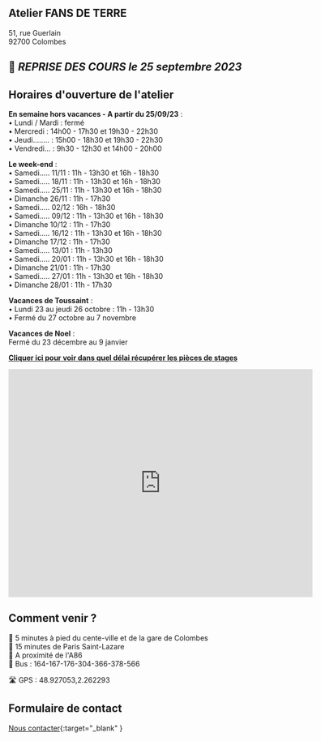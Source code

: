 ## Atelier FANS DE TERRE  
51, rue Guerlain  
92700 Colombes  
  
🌟 _REPRISE DES COURS **le 25 septembre 2023**_    
---  
## Horaires d'ouverture de l'atelier    

**En semaine hors vacances - A partir du 25/09/23** :  
•	Lundi / Mardi : fermé  
•	Mercredi : 14h00 - 17h30 et 19h30 - 22h30  
•	Jeudi........ : 15h00 - 18h30 et 19h30 - 22h30  
•	Vendredi... : 9h30 - 12h30 et 14h00 - 20h00  

**Le week-end** :   
•	Samedi..... 11/11 : 11h - 13h30 et 16h - 18h30  
•	Samedi..... 18/11 : 11h - 13h30 et 16h - 18h30  
•	Samedi..... 25/11 : 11h - 13h30 et 16h - 18h30  
•	Dimanche 26/11 : 11h - 17h30  
•	Samedi..... 02/12 : 16h - 18h30  
•	Samedi..... 09/12 : 11h - 13h30 et 16h - 18h30  
•	Dimanche 10/12 : 11h - 17h30  
•	Samedi..... 16/12 : 11h - 13h30 et 16h - 18h30  
•	Dimanche 17/12 : 11h - 17h30  
•	Samedi..... 13/01 : 11h - 13h30     
•	Samedi..... 20/01 : 11h - 13h30 et 16h - 18h30  
•	Dimanche 21/01 : 11h - 17h30   
•	Samedi..... 27/01 : 11h - 13h30 et 16h - 18h30  
•	Dimanche 28/01 : 11h - 17h30  


**Vacances de Toussaint** :  
•	Lundi 23 au jeudi 26 octobre : 11h - 13h30  
•	Fermé du 27 octobre au 7 novembre  

**Vacances de Noel** :  
Fermé du 23 décembre au 9 janvier    

   

  
**[Cliquer ici pour voir dans quel délai récupérer les pièces de stages](recuperation_pieces)**  
  
  

<iframe src="https://www.google.com/maps/embed?pb=!1m18!1m12!1m3!1d2621.3848954030345!2d2.260071015676809!3d48.92711037929425!2m3!1f0!2f0!3f0!3m2!1i1024!2i768!4f13.1!3m3!1m2!1s0x47e665e842c643b1%3A0x925e853e4532c!2sAtelier%20Fans%20de%20Terre!5e0!3m2!1sfr!2sfr!4v1614334056042!5m2!1sfr!2sfr" width="600" height="450" style="border:0;" allowfullscreen="" loading="lazy"></iframe>
 
## Comment venir ?

:footprints: 5 minutes à pied du cente-ville et de la gare de Colombes  
:train2: 15 minutes de Paris Saint-Lazare  
:car: A proximité de l'A86  
:bus: Bus : 164-167-176-304-366-378-566

 :motorway: GPS : 48.927053,2.262293

## Formulaire de contact
[Nous contacter](https://docs.google.com/forms/d/e/1FAIpQLScDnAGxa7UlusJ0sVcahW_FnYDXCc4BQsAE5W8vGXzb9_z4pg/viewform?entry.1318731939&entry.625861564&entry.1682638982&entry.1661862399&entry.635975601){:target="_blank" }
